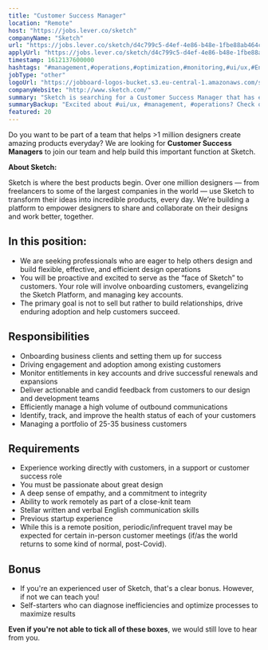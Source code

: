 ```yaml
---
title: "Customer Success Manager"
location: "Remote"
host: "https://jobs.lever.co/sketch"
companyName: "Sketch"
url: "https://jobs.lever.co/sketch/d4c799c5-d4ef-4e86-b48e-1fbe88ab464c"
applyUrl: "https://jobs.lever.co/sketch/d4c799c5-d4ef-4e86-b48e-1fbe88ab464c/apply"
timestamp: 1612137600000
hashtags: "#management,#operations,#optimization,#monitoring,#ui/ux,#English"
jobType: "other"
logoUrl: "https://jobboard-logos-bucket.s3.eu-central-1.amazonaws.com/sketch"
companyWebsite: "http://www.sketch.com/"
summary: "Sketch is searching for a Customer Success Manager that has experience working directly with customers, in a support or customer success role."
summaryBackup: "Excited about #ui/ux, #management, #operations? Check out this job post!"
featured: 20
---
```


Do you want to be part of a team that helps >1 million designers create amazing products everyday? We are looking for **Customer Success Managers** to join our team and help build this important function at Sketch.

**About Sketch:**

Sketch is where the best products begin. Over one million designers — from freelancers to some of the largest companies in the world — use Sketch to transform their ideas into incredible products, every day. We’re building a platform to empower designers to share and collaborate on their designs and work better, together.

## In this position:

*   We are seeking professionals who are eager to help others design and build flexible, effective, and efficient design operations
*   You will be proactive and excited to serve as the “face of Sketch” to customers. Your role will involve onboarding customers, evangelizing the Sketch Platform, and managing key accounts.
*   The primary goal is not to sell but rather to build relationships, drive enduring adoption and help customers succeed.

## Responsibilities

*   Onboarding business clients and setting them up for success
*   Driving engagement and adoption among existing customers
*   Monitor entitlements in key accounts and drive successful renewals and expansions
*   Deliver actionable and candid feedback from customers to our design and development teams
*   Efficiently manage a high volume of outbound communications
*   Identify, track, and improve the health status of each of your customers
*   Managing a portfolio of 25-35 business customers

## Requirements

*   Experience working directly with customers, in a support or customer success role
*   You must be passionate about great design
*   A deep sense of empathy, and a commitment to integrity
*   Ability to work remotely as part of a close-knit team
*   Stellar written and verbal English communication skills
*   Previous startup experience
*   While this is a remote position, periodic/infrequent travel may be expected for certain in-person customer meetings (if/as the world returns to some kind of normal, post-Covid).

## Bonus

*   If you're an experienced user of Sketch, that's a clear bonus. However, if not we can teach you!
*   Self-starters who can diagnose inefficiencies and optimize processes to maximize results

**Even if you're not able to tick all of these boxes**, we would still love to hear from you.
